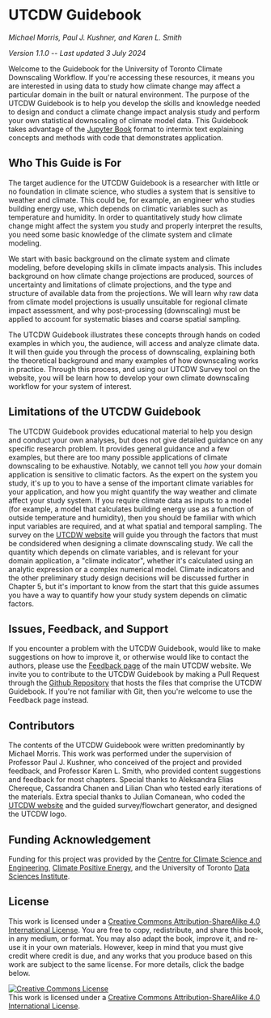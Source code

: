 # UTCDW Guidebook

*Michael Morris, Paul J. Kushner, and Karen L. Smith*

*Version 1.1.0 -- Last updated 3 July 2024*

Welcome to the Guidebook for the University of Toronto Climate Downscaling Workflow. If you're accessing these resources, it means you are interested in using data to study how climate change may affect a particular domain in the built or natural environment. The purpose of the UTCDW Guidebook is to help you develop the skills and knowledge needed to design and conduct a climate change impact analysis study and perform your own statistical downscaling of climate model data. This Guidebook takes advantage of the [Jupyter Book](https://jupyterbook.org/en/stable/intro.html) format to intermix text explaining concepts and methods with code that demonstrates application.

## Who This Guide is For

The target audience for the UTCDW Guidebook is a researcher with little or no foundation in climate science, who studies a system that is sensitive to weather and climate. This could be, for example, an engineer who studies building energy use, which depends on climatic variables such as temperature and humidity. In order to quantitatively study how climate change might affect the system you study and properly interpret the results, you need some basic knowledge of the climate system and climate modeling.

We start with basic background on the climate system and climate modeling, before developing skills in climate impacts analysis. This includes background on how climate change projections are produced, sources of uncertainty and limitations of climate projections, and the type and structure of available data from the projections. We will learn why raw data from climate model projections is usually unsuitable for regional climate impact assessment, and why post-processing (downscaling) must be applied to account for systematic biases and coarse spatial sampling.

The UTCDW Guidebook illustrates these concepts through hands on coded examples in which you, the audience, will access and analyze climate data. It will then guide you through the process of downscaling, explaining both the theoretical background and many examples of how downscaling works in practice. Through this process, and using our UTCDW Survey tool on the website, you will be learn how to develop your own climate downscaling workflow for your system of interest.

## Limitations of the UTCDW Guidebook

The UTCDW Guidebook provides educational material to help you design and conduct your own analyses, but does not give detailed guidance on any specific research problem. It provides general guidance and a few examples, but there are too many possible applications of climate downscaling to be exhaustive. Notably, we cannot tell you *how* your domain application is sensitive to climatic factors. As the expert on the system you study, it's up to you to have a sense of the important climate variables for your application, and how you might quantify the way weather and climate affect your study system. If you require climate data as inputs to a model (for example, a model that calculates building energy use as a function of outside temperature and humidity), then you should be familiar with which input variables are required, and at what spatial and temporal sampling. The survey on the [UTCDW website](https://utcdw.physics.utoronto.ca/) will guide you through the factors that must be condsidered when designing a climate downscaling study. We call the quantity which depends on climate variables, and is relevant for your domain application, a "climate indicator", whether it's calculated using an analytic expression or a complex numerical model. Climate indicators and the other preliminary study design decisions will be discussed further in Chapter 5, but it's important to know from the start that this guide assumes you have a way to quantify how your study system depends on climatic factors.

## Issues, Feedback, and Support

If you encounter a problem with the UTCDW Guidebook, would like to make suggestions on how to improve it, or otherwise would like to contact the authors, please use the [Feedback page](https://utcdw.physics.utoronto.ca/feedback/) of the main UTCDW website. We invite you to contribute to the UTCDW Guidebook by making a Pull Request through the [Github Repository](https://github.com/mikemorris12/UTCDW_Guidebook) that hosts the files that comprise the UTCDW Guidebook. If you're not familiar with Git, then you're welcome to use the Feedback page instead.

## Contributors

The contents of the UTCDW Guidebook were written predominantly by Michael Morris. This work was performed under the supervision of Professor Paul J. Kushner, who conceived of the project and provided feedback, and Professor Karen L. Smith, who provided content suggestions and feedback for most chapters. Special thanks to Aleksandra Elias Chereque, Cassandra Chanen and Lilian Chan who tested early iterations of the materials. Extra special thanks to Julian Comanean, who coded the [UTCDW website](https://utcdw.physics.utoronto.ca/) and the guided survey/flowchart generator, and designed the UTCDW logo. 

## Funding Acknowledgement

Funding for this project was provided by the [Centre for Climate Science and Engineering](https://uoftcse.ca/), [Climate Positive Energy](https://cpe.utoronto.ca/), and the University of Toronto [Data Sciences Institute](https://datasciences.utoronto.ca/).

## License

This work is licensed under a [Creative Commons Attribution-ShareAlike 4.0 International License](http://creativecommons.org/licenses/by-sa/4.0/). You are free to copy, redistribute, and share this book, in any medium, or format. You may also adapt the book, improve it, and re-use it in your own materials. However, keep in mind that you must give credit where credit is due, and any works that you produce based on this work are subject to the same license. For more details, click the badge below.

<a rel="license" href="http://creativecommons.org/licenses/by-sa/4.0/"><img alt="Creative Commons License" style="border-width:0" src="https://i.creativecommons.org/l/by-sa/4.0/88x31.png" /></a><br />This work is licensed under a <a rel="license" href="http://creativecommons.org/licenses/by-sa/4.0/">Creative Commons Attribution-ShareAlike 4.0 International License</a>.
